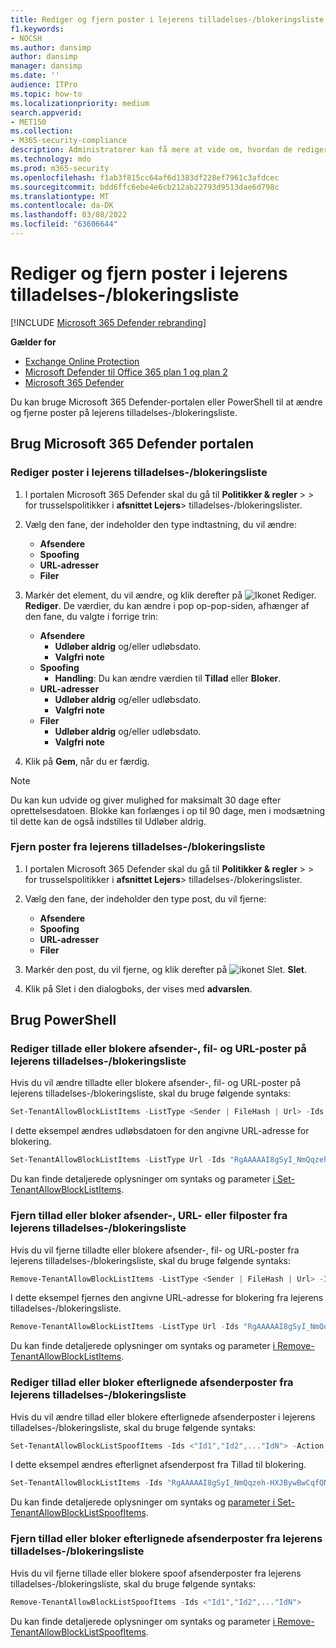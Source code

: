 ```yaml
---
title: Rediger og fjern poster i lejerens tilladelses-/blokeringsliste
f1.keywords:
- NOCSH
ms.author: dansimp
author: dansimp
manager: dansimp
ms.date: ''
audience: ITPro
ms.topic: how-to
ms.localizationpriority: medium
search.appverid:
- MET150
ms.collection:
- M365-security-compliance
description: Administratorer kan få mere at vide om, hvordan de redigerer og fjerner poster på lejerens liste over tilladte/blokerede elementer i sikkerhedsportalen.
ms.technology: mdo
ms.prod: m365-security
ms.openlocfilehash: f1ab3f815cc64af6d1383df228ef7961c3afdcec
ms.sourcegitcommit: bdd6ffc6ebe4e6cb212ab22793d9513dae6d798c
ms.translationtype: MT
ms.contentlocale: da-DK
ms.lasthandoff: 03/08/2022
ms.locfileid: "63606644"
---
```

# <a name="modify-and-remove-entries-in-the-tenant-allowblock-list"></a>Rediger og fjern poster i lejerens tilladelses-/blokeringsliste

[!INCLUDE [Microsoft 365 Defender rebranding](../includes/microsoft-defender-for-office.md)]

**Gælder for**
- [Exchange Online Protection](exchange-online-protection-overview.md)
- [Microsoft Defender til Office 365 plan 1 og plan 2](defender-for-office-365.md)
- [Microsoft 365 Defender](../defender/microsoft-365-defender.md)

Du kan bruge Microsoft 365 Defender-portalen eller PowerShell til at ændre og fjerne poster på lejerens tilladelses-/blokeringsliste.

## <a name="use-the-microsoft-365-defender-portal"></a>Brug Microsoft 365 Defender portalen

### <a name="modify-entries-in-the-tenant-allowblock-list"></a>Rediger poster i lejerens tilladelses-/blokeringsliste

1. I portalen Microsoft 365 Defender skal du  gå til **Politikker & regler** \>  \> for trusselspolitikker i **afsnittet Lejers**\> tilladelses-/blokeringslister.

2. Vælg den fane, der indeholder den type indtastning, du vil ændre:
   - **Afsendere**
   - **Spoofing**
   - **URL-adresser**
   - **Filer**


3. Markér det element, du vil ændre, og klik derefter på ![Ikonet Rediger.](../../media/m365-cc-sc-edit-icon.png) **Rediger**. De værdier, du kan ændre i pop op-pop-siden, afhænger af den fane, du valgte i forrige trin:
   - **Afsendere**
     - **Udløber aldrig** og/eller udløbsdato.
     - **Valgfri note**
   - **Spoofing**
     - **Handling**: Du kan ændre værdien til **Tillad** eller **Bloker**.
   - **URL-adresser**
     - **Udløber aldrig** og/eller udløbsdato.
     - **Valgfri note**
   - **Filer**
     - **Udløber aldrig** og/eller udløbsdato.
     - **Valgfri note**

4. Klik på **Gem**, når du er færdig.

> [!NOTE]
> Du kan kun udvide og giver mulighed for maksimalt 30 dage efter oprettelsesdatoen. Blokke kan forlænges i op til 90 dage, men i modsætning til dette kan de også indstilles til Udløber aldrig.

### <a name="remove-entries-from-the-tenant-allowblock-list"></a>Fjern poster fra lejerens tilladelses-/blokeringsliste

1. I portalen Microsoft 365 Defender skal du  gå til **Politikker & regler** \>  \> for trusselspolitikker i **afsnittet Lejers**\> tilladelses-/blokeringslister.

2. Vælg den fane, der indeholder den type post, du vil fjerne:
   - **Afsendere**
   - **Spoofing**
   - **URL-adresser**
   - **Filer**
 
3. Markér den post, du vil fjerne, og klik derefter på ![ikonet Slet.](../../media/m365-cc-sc-delete-icon.png) **Slet**.

4. Klik på Slet i den dialogboks, der vises med **advarslen**.

## <a name="use-powershell"></a>Brug PowerShell

### <a name="modify-allow-or-block-sender-file-and-url-entries-in-the-tenant-allowblock-list"></a>Rediger tillade eller blokere afsender-, fil- og URL-poster på lejerens tilladelses-/blokeringsliste

Hvis du vil ændre tilladte eller blokere afsender-, fil- og URL-poster på lejerens tilladelses-/blokeringsliste, skal du bruge følgende syntaks:

```powershell
Set-TenantAllowBlockListItems -ListType <Sender | FileHash | Url> -Ids <"Id1","Id2",..."IdN"> [<-ExpirationDate Date | -NoExpiration>] [-Notes <String>]
```

I dette eksempel ændres udløbsdatoen for den angivne URL-adresse for blokering.

```powershell
Set-TenantAllowBlockListItems -ListType Url -Ids "RgAAAAAI8gSyI_NmQqzeh-HXJBywBwCqfQNJY8hBTbdlKFkv6BcUAAAl_QCZAACqfQNJY8hBTbdlKFkv6BcUAAAl_oSRAAAA" -ExpirationDate "5/30/2020"
```

Du kan finde detaljerede oplysninger om syntaks og parameter [i Set-TenantAllowBlockListItems](/powershell/module/exchange/set-tenantallowblocklistitems).

### <a name="remove-allow-or-block-sender-url-or-file-entries-from-the-tenant-allowblock-list"></a>Fjern tillad eller bloker afsender-, URL- eller filposter fra lejerens tilladelses-/blokeringsliste

Hvis du vil fjerne tilladte eller blokere afsender-, fil- og URL-poster fra lejerens tilladelses-/blokeringsliste, skal du bruge følgende syntaks:

```powershell
Remove-TenantAllowBlockListItems -ListType <Sender | FileHash | Url> -Ids <"Id1","Id2",..."IdN">
```

I dette eksempel fjernes den angivne URL-adresse for blokering fra lejerens tilladelses-/blokeringsliste.

```powershell
Remove-TenantAllowBlockListItems -ListType Url -Ids "RgAAAAAI8gSyI_NmQqzeh-HXJBywBwCqfQNJY8hBTbdlKFkv6BcUAAAl_QCZAACqfQNJY8hBTbdlKFkv6BcUAAAl_oSPAAAA0"
```

Du kan finde detaljerede oplysninger om syntaks og parameter [i Remove-TenantAllowBlockListItems](/powershell/module/exchange/remove-tenantallowblocklistitems).

### <a name="modify-allow-or-block-spoofed-sender-entries-from-the-tenant-allowblock-list"></a>Rediger tillad eller bloker efterlignede afsenderposter fra lejerens tilladelses-/blokeringsliste

Hvis du vil ændre tillad eller blokere efterlignede afsenderposter i lejerens tilladelses-/blokeringsliste, skal du bruge følgende syntaks:

```powershell
Set-TenantAllowBlockListSpoofItems -Ids <"Id1","Id2",..."IdN"> -Action <Allow | Block>
```

I dette eksempel ændres efterlignet afsenderpost fra Tillad til blokering.

```powershell
Set-TenantAllowBlockListItems -Ids "RgAAAAAI8gSyI_NmQqzeh-HXJBywBwCqfQNJY8hBTbdlKFkv6BcUAAAl_QCZAACqfQNJY8hBTbdlKFkv6BcUAAAl_oSRAAAA" -Action Block
```

Du kan finde detaljerede oplysninger om syntaks og [parameter i Set-TenantAllowBlockListSpoofItems](/powershell/module/exchange/set-tenantallowblocklistspoofitems).

### <a name="remove-allow-or-block-spoofed-sender-entries-from-the-tenant-allowblock-list"></a>Fjern tillad eller bloker efterlignede afsenderposter fra lejerens tilladelses-/blokeringsliste
 
Hvis du vil fjerne tillade eller blokere spoof afsenderposter fra lejerens tilladelses-/blokeringsliste, skal du bruge følgende syntaks:

```powershell
Remove-TenantAllowBlockListSpoofItems -Ids <"Id1","Id2",..."IdN">
```

Du kan finde detaljerede oplysninger om syntaks og parameter [i Remove-TenantAllowBlockListSpoofItems](/powershell/module/exchange/remove-tenantallowblocklistspoofitems).
